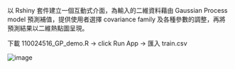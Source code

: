 以 Rshiny 套件建立一個互動式介面，為輸入的二維資料藉由 Gaussian Process model 預測補值，提供使用者選擇 covariance family 及各種參數的調整，再將預測結果以二維熱點圖呈現。

下載 110024516_GP_demo.R -> click Run App -> 匯入 train.csv


![image](https://github.com/edward19978695/NTHU-STAT/assets/133337791/95ecfd5e-f79b-4cc9-80ef-609c2eb00226)
